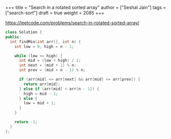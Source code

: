 +++
title = "Search in a rotated sorted array"
author = ["Seshal Jain"]
tags = ["search-sort"]
draft = true
weight = 2085
+++

<https://leetcode.com/problems/search-in-rotated-sorted-array/>

```cpp
class Solution {
public:
  int findMin(int arr[], int n) {
    int low = 0, high = n - 1;

    while (low <= high) {
      int mid = (low + high) / 2;
      int next = (mid + 1) % n;
      int prev = (mid + n - 1) % n;

      if (arr[mid] <= arr[next] && arr[mid] <= arr[prev]) {
        return arr[mid];
      } else if (arr[mid] < arr[n - 1]) {
        high = mid - 1;
      } else {
        low = mid + 1;
      }
    }

    return -1;
  }
};
```
